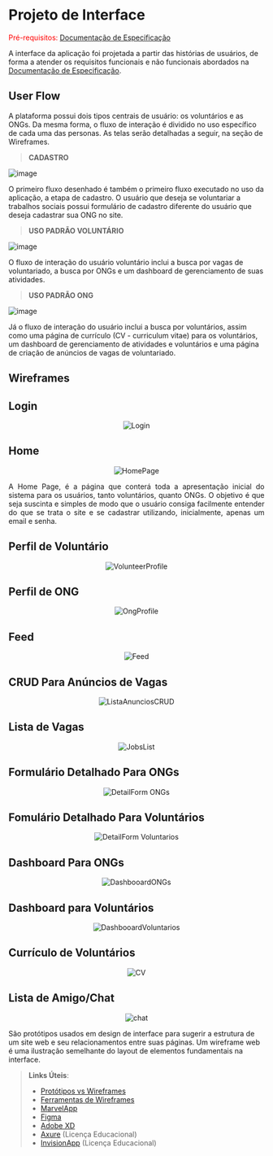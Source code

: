 
# Projeto de Interface

<span style="color:red">Pré-requisitos: <a href="2-Especificação do Projeto.md"> Documentação de Especificação</a></span>

A interface da aplicação foi projetada a partir das histórias de usuários, de forma a atender os requisitos funcionais e não funcionais abordados na <a href="2-Especificação do Projeto.md"> Documentação de Especificação</a>.

## User Flow

A plataforma possui dois tipos centrais de usuário: os voluntários e as ONGs. Da mesma forma, o fluxo de interação é dividido no uso específico de cada uma das personas. As telas serão detalhadas a seguir, na seção de Wireframes.

> **CADASTRO**

![image](https://user-images.githubusercontent.com/129805332/233682783-e936f4b4-c739-4ab1-a48c-c0b3f0a1b535.png)

O primeiro fluxo desenhado é também o primeiro fluxo executado no uso da aplicação, a etapa de cadastro. O usuário que deseja se voluntariar a trabalhos sociais possui formulário de cadastro diferente do usuário que deseja cadastrar sua ONG no site.

> **USO PADRÃO VOLUNTÁRIO**

![image](https://user-images.githubusercontent.com/129805332/233688006-97b14268-e2a8-4c37-80bc-5ac00b6ae212.png)

O fluxo de interação do usuário voluntário inclui a busca por vagas de voluntariado, a busca por ONGs e um dashboard de gerenciamento de suas atividades.

> **USO PADRÃO ONG**

![image](https://user-images.githubusercontent.com/129805332/233688306-35190e2b-66a5-4a86-a107-82ee1292fc8a.png)

Já o fluxo de interação do usuário inclui a busca por voluntários, assim como uma página de currículo (CV - curriculum vitae) para os voluntários, um dashboard de gerenciamento de atividades e voluntários e uma página de criação de anúncios de vagas de voluntariado.

## Wireframes

## Login

<div align="center">

![Login](https://user-images.githubusercontent.com/19398297/233782905-56122e03-21c7-4447-91b1-78fe3bea832f.png)
 

</div>



## Home 

<div align="center"> 

![HomePage](https://user-images.githubusercontent.com/19398297/233782698-420826b0-7c0f-425f-a395-97b4b4a31034.png)

 
</div> 

<div align="justify">
 
A Home Page, é a página que conterá toda a apresentação inicial do sistema para os usuários, tanto voluntários, quanto ONGs. O objetivo é que seja suscinta e simples de modo que o usuário consiga facilmente entender do que se trata o site e se cadastrar utilizando, inicialmente, apenas um email e senha.
 
</div>



## Perfil de Voluntário

<div align="center"> 

![VolunteerProfile](https://user-images.githubusercontent.com/19398297/233783141-c45d467b-6476-4e67-8dcb-fe04eec07c70.png)
 
</div>



## Perfil de ONG

<div align="center">

 ![OngProfile](https://user-images.githubusercontent.com/19398297/233782770-ea236036-83c6-423e-9590-04f220765e3e.png)

            
</div>


           
## Feed

<div align="center">
 
![Feed](https://user-images.githubusercontent.com/19398297/233782775-ab63453f-5b2b-4ac2-86db-fb191f48d0c0.png)

</div>



## CRUD Para Anúncios de Vagas

<div align="center">

![ListaAnunciosCRUD](https://user-images.githubusercontent.com/19398297/233783200-f6fcd588-3bc5-4932-919a-bac6b845011c.png)


</div>



## Lista de Vagas

<div align="center">
 
![JobsList](https://user-images.githubusercontent.com/19398297/233782537-4d56aaeb-27a9-454d-9c73-f62d8dad880e.png)

</div>



## Formulário Detalhado Para ONGs

<div align="center">
 
 ![DetailForm ONGs](https://user-images.githubusercontent.com/19398297/233783321-55ac401d-5771-4628-af5e-30774f302485.png)

 
</div>



## Fomulário Detalhado Para Voluntários

<div align="center">
 
 ![DetailForm Voluntarios](https://user-images.githubusercontent.com/19398297/233783334-07e34ce4-e58a-4a7b-949b-648c3d70994d.png)

 
</div>



## Dashboard Para ONGs

<div align="center">
 
![DashbooardONGs](https://user-images.githubusercontent.com/19398297/233783715-9f6a2020-4c3c-4355-8ec2-bdb1a582cd24.png)

 
</div>



## Dashboard para Voluntários

<div align="center">
 
![DashbooardVoluntarios](https://user-images.githubusercontent.com/19398297/233783840-596d0abe-eff3-488d-a007-d9d56a1d0ca2.png)

 
</div>




## Currículo de Voluntários

<div align="center">
 
 ![CV](https://user-images.githubusercontent.com/19398297/233783394-abee6eb7-be41-4e2d-8def-6f584a938ebf.png)

 
</div>

## Lista de Amigo/Chat

<div align="center">
 
![chat](https://user-images.githubusercontent.com/19398297/233783905-1f7c810c-0a95-409f-8cad-f11c9fe11af5.png)

 
</div>
        
            
São protótipos usados em design de interface para sugerir a estrutura de um site web e seu relacionamentos entre suas páginas. Um wireframe web é uma ilustração semelhante do layout de elementos fundamentais na interface.
 
> **Links Úteis**:
> - [Protótipos vs Wireframes](https://www.nngroup.com/videos/prototypes-vs-wireframes-ux-projects/)
> - [Ferramentas de Wireframes](https://rockcontent.com/blog/wireframes/)
> - [MarvelApp](https://marvelapp.com/developers/documentation/tutorials/)
> - [Figma](https://www.figma.com/)
> - [Adobe XD](https://www.adobe.com/br/products/xd.html#scroll)
> - [Axure](https://www.axure.com/edu) (Licença Educacional)
> - [InvisionApp](https://www.invisionapp.com/) (Licença Educacional)
